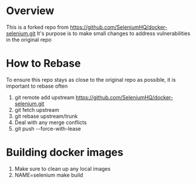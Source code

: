 # Overview

This is a forked repo from https://github.com/SeleniumHQ/docker-selenium.git
It's purpose is to make small changes to address vulnerabilities in the original repo

# How to Rebase

To ensure this repo stays as close to the original repo as possible, it is important to rebase often
1. git remote add upstream https://github.com/SeleniumHQ/docker-selenium.git
2. git fetch upstream
3. git rebase upstream/trunk
4. Deal with any merge conflicts
5. git push --force-with-lease

# Building docker images

1. Make sure to clean up any local images
2. NAME=selenium make build
